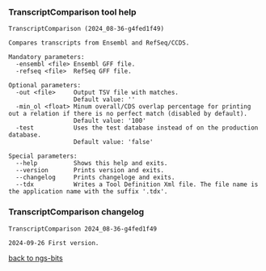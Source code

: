 ### TranscriptComparison tool help
	TranscriptComparison (2024_08-36-g4fed1f49)
	
	Compares transcripts from Ensembl and RefSeq/CCDS.
	
	Mandatory parameters:
	  -ensembl <file> Ensembl GFF file.
	  -refseq <file>  RefSeq GFF file.
	
	Optional parameters:
	  -out <file>     Output TSV file with matches.
	                  Default value: ''
	  -min_ol <float> Minum overall/CDS overlap percentage for printing out a relation if there is no perfect match (disabled by default).
	                  Default value: '100'
	  -test           Uses the test database instead of on the production database.
	                  Default value: 'false'
	
	Special parameters:
	  --help          Shows this help and exits.
	  --version       Prints version and exits.
	  --changelog     Prints changeloge and exits.
	  --tdx           Writes a Tool Definition Xml file. The file name is the application name with the suffix '.tdx'.
	
### TranscriptComparison changelog
	TranscriptComparison 2024_08-36-g4fed1f49
	
	2024-09-26 First version.
[back to ngs-bits](https://github.com/imgag/ngs-bits)